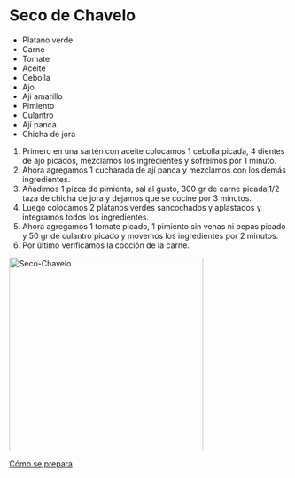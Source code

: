 # Seco de Chavelo
- Platano verde
- Carne
- Tomate
- Aceite
- Cebolla
- Ajo
- Aji amarillo
- Pimiento
- Culantro
- Ají panca
- Chicha de jora
 
1. Primero en una sartén con aceite colocamos 1 cebolla picada, 4 dientes de ajo picados, mezclamos los ingredientes y sofreímos por 1 minuto.
2. Ahora agregamos 1 cucharada de ají panca y mezclamos con los demás ingredientes.
3. Añadimos 1 pizca de pimienta, sal al gusto, 300 gr de carne picada,1/2 taza de chicha de jora y dejamos que se cocine por 3 minutos.
4. Luego colocamos 2 plátanos verdes sancochados y aplastados y integramos todos los ingredientes.
5. Ahora agregamos 1 tomate picado, 1 pimiento sin venas ni pepas picado y 50 gr de culantro picado y movemos los ingredientes por 2 minutos.
6. Por último verificamos la cocción de la carne.
 
<img src="https://i.ytimg.com/vi/Pw9bNnx9iZA/maxresdefault.jpg" alt="Seco-Chavelo" height="350" />

[Cómo se prepara](https://www.youtube.com/watch?v=OYI_va8IHrg)